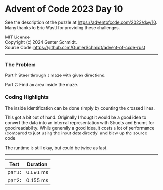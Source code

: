 # Advent of Code 2023 Day 10

See the description of the puzzle at <https://adventofcode.com/2023/day/10>.\
Many thanks to Eric Wastl for providing these challenges.

MIT License\
Copyright (c) 2024 Gunter Schmidt.\
Source Code: <https://github.com/GunterSchmidt/advent-of-code-rust>

---
### The Problem

Part 1: Steer through a maze with given directions.

Part 2: Find an area inside the maze.

### Coding Highlights

The inside identification can be done simply by counting the crossed lines. 

This got a bit out of hand. Originally I thougt it would be a good idea to convert
the data into an internal representation with Structs and Enums for good readability. 
While generally a good idea, it costs a lot of performance (compared to 
just using the input data directly) and blew up the source code.

The runtime is still okay, but could be twice as fast.

---

| Test   | Duration |
| -------| -------- |
| part1: | 0.091 ms |
| part2: | 0.155 ms |

